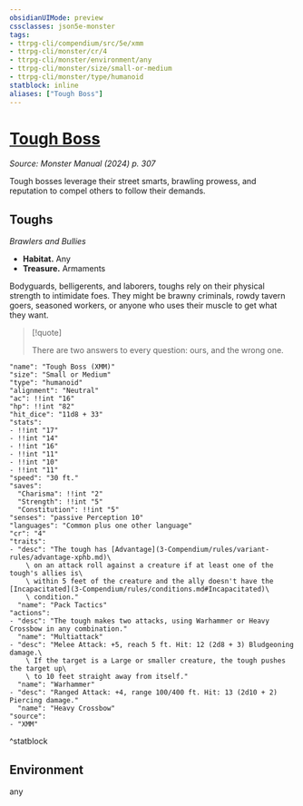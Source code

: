 ```yaml
---
obsidianUIMode: preview
cssclasses: json5e-monster
tags:
- ttrpg-cli/compendium/src/5e/xmm
- ttrpg-cli/monster/cr/4
- ttrpg-cli/monster/environment/any
- ttrpg-cli/monster/size/small-or-medium
- ttrpg-cli/monster/type/humanoid
statblock: inline
aliases: ["Tough Boss"]
---
```

# [Tough Boss](3-Compendium\bestiary\humanoid/tough-boss-xmm.md)
*Source: Monster Manual (2024) p. 307*  

Tough bosses leverage their street smarts, brawling prowess, and reputation to compel others to follow their demands.

## Toughs

*Brawlers and Bullies*

- **Habitat.** Any  
- **Treasure.** Armaments  

Bodyguards, belligerents, and laborers, toughs rely on their physical strength to intimidate foes. They might be brawny criminals, rowdy tavern goers, seasoned workers, or anyone who uses their muscle to get what they want.

> [!quote]  
> 
> There are two answers to every question: ours, and the wrong one.


```statblock
"name": "Tough Boss (XMM)"
"size": "Small or Medium"
"type": "humanoid"
"alignment": "Neutral"
"ac": !!int "16"
"hp": !!int "82"
"hit_dice": "11d8 + 33"
"stats":
- !!int "17"
- !!int "14"
- !!int "16"
- !!int "11"
- !!int "10"
- !!int "11"
"speed": "30 ft."
"saves":
  "Charisma": !!int "2"
  "Strength": !!int "5"
  "Constitution": !!int "5"
"senses": "passive Perception 10"
"languages": "Common plus one other language"
"cr": "4"
"traits":
- "desc": "The tough has [Advantage](3-Compendium/rules/variant-rules/advantage-xphb.md)\
    \ on an attack roll against a creature if at least one of the tough's allies is\
    \ within 5 feet of the creature and the ally doesn't have the [Incapacitated](3-Compendium/rules/conditions.md#Incapacitated)\
    \ condition."
  "name": "Pack Tactics"
"actions":
- "desc": "The tough makes two attacks, using Warhammer or Heavy Crossbow in any combination."
  "name": "Multiattack"
- "desc": "Melee Attack: +5, reach 5 ft. Hit: 12 (2d8 + 3) Bludgeoning damage.\
    \ If the target is a Large or smaller creature, the tough pushes the target up\
    \ to 10 feet straight away from itself."
  "name": "Warhammer"
- "desc": "Ranged Attack: +4, range 100/400 ft. Hit: 13 (2d10 + 2) Piercing damage."
  "name": "Heavy Crossbow"
"source":
- "XMM"
```
^statblock

## Environment

any
